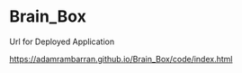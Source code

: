 # Brain_Box

Url for Deployed Application

https://adamrambarran.github.io/Brain_Box/code/index.html


